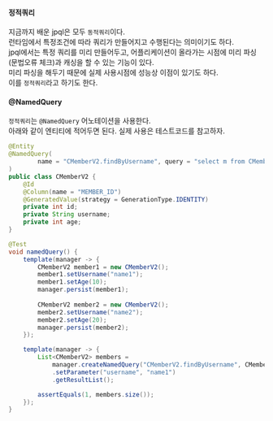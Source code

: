 #### 정적쿼리
지금까지 배운 jpql은 모두 `동적쿼리`이다.  
런타임에서 특정조건에 따라 쿼리가 만들어지고 수행된다는 의미이기도 하다.  
jpql에서는 특정 쿼리를 미리 만들어두고, 어플리케이션이 올라가는 시점에 미리 파싱(문법오류 체크)과 캐싱을 할 수 있는 기능이 있다.  
미리 파싱을 해두기 때문에 실제 사용시점에 성능상 이점이 있기도 하다.  
이를 `정적쿼리`라고 하기도 한다.


#### @NamedQuery
`정적쿼리`는 `@NamedQuery` 어노테이션을 사용한다.  
아래와 같이 엔티티에 적어두면 된다. 실제 사용은 테스트코드를 참고하자.
~~~java
@Entity
@NamedQuery(
        name = "CMemberV2.findByUsername", query = "select m from CMemberV2 m where m.username = :username"
)
public class CMemberV2 {
    @Id
    @Column(name = "MEMBER_ID")
    @GeneratedValue(strategy = GenerationType.IDENTITY)
    private int id;
    private String username;
    private int age;
}
~~~

~~~java
@Test
void namedQuery() {
    template(manager -> {
        CMemberV2 member1 = new CMemberV2();
        member1.setUsername("name1");
        member1.setAge(10);
        manager.persist(member1);
    
        CMemberV2 member2 = new CMemberV2();
        member2.setUsername("name2");
        member2.setAge(20);
        manager.persist(member2);
    });

    template(manager -> {
        List<CMemberV2> members =
            manager.createNamedQuery("CMemberV2.findByUsername", CMemberV2.class)
            .setParameter("username", "name1")
            .getResultList();

        assertEquals(1, members.size());
    });
}
~~~
